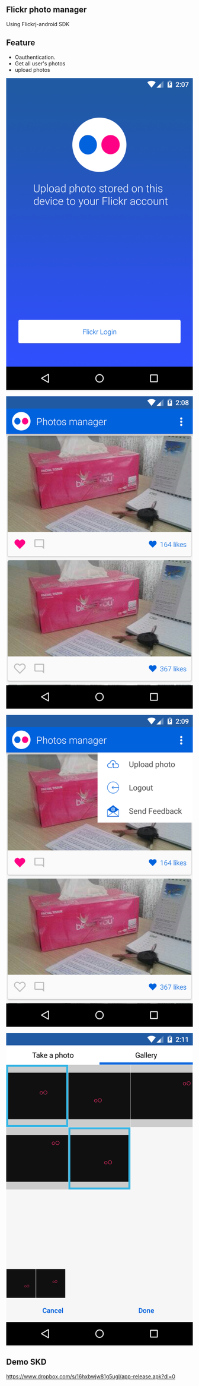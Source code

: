 Flickr photo manager
-----
Using Flickrj-android SDK

Feature
-----
- Oauthentication.
- Get all user's photos
- upload photos

![](https://github.com/viethoa/image-repositories/blob/master/login_screen.png "DynamicListView")

![](https://github.com/viethoa/image-repositories/blob/master/home_screen.png "DynamicListView")

![](https://github.com/viethoa/image-repositories/blob/master/menu_screen.png "DynamicListView")

![](https://github.com/viethoa/image-repositories/blob/master/gallery_screen.png "DynamicListView")


Demo SKD
--------
https://www.dropbox.com/s/16hxbwjw81g5ugl/app-release.apk?dl=0
